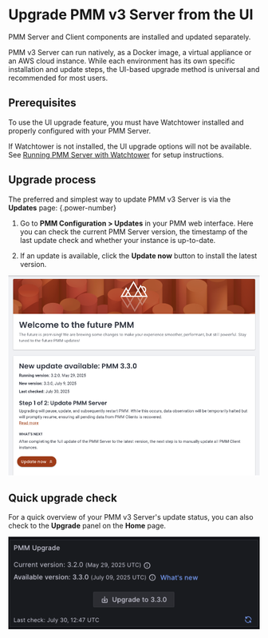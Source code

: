 # Upgrade PMM v3 Server from the UI

PMM Server and Client components are installed and updated separately.

PMM v3 Server can run natively, as a Docker image, a virtual appliance or an AWS cloud instance. While each environment has its own specific installation and update steps, the UI-based upgrade method is universal and recommended for most users.

## Prerequisites

To use the UI upgrade feature, you must have Watchtower installed and properly configured with your PMM Server. 

If Watchtower is not installed, the UI upgrade options will not be available. See [Running PMM Server with Watchtower](../install-pmm/install-pmm-server/deployment-options/docker/index.md) for setup instructions.

## Upgrade process

The preferred and simplest way to update PMM v3 Server is via the **Updates** page:
{.power-number}

1. Go to **PMM Configuration > Updates** in your PMM web interface. Here you can check the current PMM Server version, the timestamp of the last update check and whether your instance is up-to-date.  

2. If an update is available, click the **Update now** button to install the latest version.

![Update page](../images/Update_page.png)

## Quick upgrade check

For a quick overview of your PMM v3 Server's update status, you can also check to the **Upgrade** panel on the **Home** page.

![PMM Home Dashboard Upgrade Panel](../images/PMM_Home_Dashboard_Panels_Upgrade.png)
